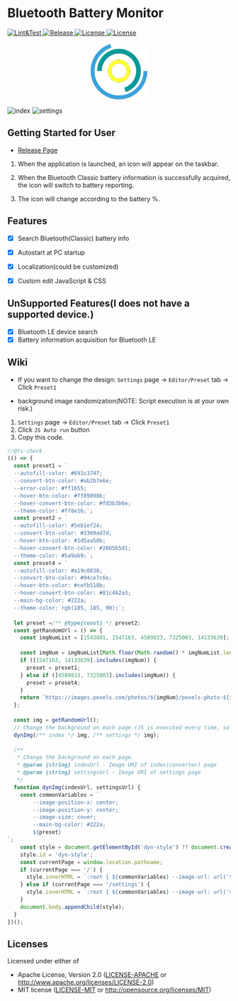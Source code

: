 # Bluetooth Battery Monitor

<div>
    <a href="https://github.com/SARDONYX-sard/bluetooth-battery-monitor/actions/workflows/lint-and-test.yaml">
        <img src="https://github.com/SARDONYX-sard/bluetooth-battery-monitor/actions/workflows/lint-and-test.yaml/badge.svg" alt="Lint&Test">
    </a>
    <a href="https://github.com/SARDONYX-sard/bluetooth-battery-monitor/actions/workflows/release-gui.yaml">
        <img src="https://github.com/SARDONYX-sard/bluetooth-battery-monitor/actions/workflows/release-gui.yaml/badge.svg" alt="Release">
    </a>
    <a href="https://opensource.org/licenses/MIT">
        <img src="https://img.shields.io/badge/License-MIT-yellow.svg" alt="License">
    </a>
    <a href="https://opensource.org/licenses/Apache-2.0">
        <img src="https://img.shields.io/badge/License-Apache_2.0-blue.svg" alt="License">
    </a>
</div>

<p align="center">
   <img src="./gui/backend/icons/128x128.png" alt="bluetooth battery monitor icon"/>
</p>

![index](https://github.com/user-attachments/assets/4b09ce2a-40b9-424c-8f5c-cb716d2771da)
![settings](https://github.com/user-attachments/assets/09d9ac9f-df5d-4736-8bc2-f32d27d0c099)

## Getting Started for User

- [Release Page](https://github.com/SARDONYX-sard/bluetooth-battery-monitor/releases)

1. When the application is launched, an icon will appear on the taskbar.

2. When the Bluetooth Classic battery information is successfully acquired, the icon will switch to battery reporting.

3. The icon will change according to the battery %.

## Features

- [x] Search Bluetooth(Classic) battery info

- [x] Autostart at PC startup
- [x] Localization(could be customized)
- [x] Custom edit JavaScript & CSS

## UnSupported Features(I does not have a supported device.)

- &#x2612; Bluetooth LE device search
- &#x2612; Battery information acquisition for Bluetooth LE

## Wiki

- If you want to change the design: `Settings` page -> `Editor/Preset` tab -> Click `Preset1`

- background image randomization(NOTE: Script execution is at your own risk.)

1. `Settings` page -> `Editor/Preset` tab -> Click `Preset1`
2. Click `JS Auto run` button
3. Copy this code.

```javascript
//@ts-check
(() => {
  const preset1 = `
  --autofill-color: #691c3747;
  --convert-btn-color: #ab2b7e6e;
  --error-color: #ff1655;
  --hover-btn-color: #ff89898b;
  --hover-convert-btn-color: #fd3b3b6e;
  --theme-color: #ff8e16;`;
  const preset2 = `
  --autofill-color: #5eb1ef24;
  --convert-btn-color: #3369ad7d;
  --hover-btn-color: #1d5aa58b;
  --hover-convert-btn-color: #2665b5d1;
  --theme-color: #5a9ab9;`;
  const preset4 = `
  --autofill-color: #a19c0038;
  --convert-btn-color: #94ce7c6e;
  --hover-btn-color: #cefb518b;
  --hover-convert-btn-color: #81c462a3;
  --main-bg-color: #222a;
  --theme-color: rgb(185, 185, 90);`;

  let preset =/** @type{const} */ preset2;
  const getRandomUrl = () => {
    const imgNumList = [1543801, 1547163, 4589833, 7325003, 14133639];

    const imgNum = imgNumList[Math.floor(Math.random() * imgNumList.length)];
    if ([1547163, 14133639].includes(imgNum)) {
      preset = preset1;
    } else if ([4589833, 7325003].includes(imgNum)) {
      preset = preset4;
    }
    return `https://images.pexels.com/photos/${imgNum}/pexels-photo-${imgNum}.jpeg`;
  };

  const img = getRandomUrl();
  // Change the background on each page.(JS is executed every time, so the same variable is fine.)
  dynImg(/** index */ img, /** settings */ img);

  /**
   * Change the background on each page.
   * @param {string} indexUrl - Image URI of index(converter) page
   * @param {string} settingsUrl - Image URI of settings page
   */
  function dynImg(indexUrl, settingsUrl) {
    const commonVariables = `
        --image-position-x: center;
        --image-position-y: center;
        --image-size: cover;
        --main-bg-color: #222a;
        ${preset}
`;
    const style = document.getElementById('dyn-style') ?? document.createElement('style');
    style.id = 'dyn-style';
    const currentPage = window.location.pathname;
    if (currentPage === '/') {
      style.innerHTML = `:root { ${commonVariables} --image-url: url('${indexUrl}');  }`;
    } else if (currentPage === '/settings') {
      style.innerHTML = `:root { ${commonVariables} --image-url: url('${settingsUrl}'); }`;
    }
    document.body.appendChild(style);
  }
})();
```

## Licenses

Licensed under either of

- Apache License, Version 2.0
   ([LICENSE-APACHE](LICENSE-APACHE) or <http://www.apache.org/licenses/LICENSE-2.0>)
- MIT license
   ([LICENSE-MIT](LICENSE-MIT) or <http://opensource.org/licenses/MIT>)
